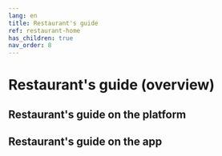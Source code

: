```yaml
---
lang: en
title: Restaurant's guide
ref: restaurant-home
has_children: true
nav_order: 8
---
```


# Restaurant's guide (overview)

## Restaurant's guide on the platform

## Restaurant's guide on the app
